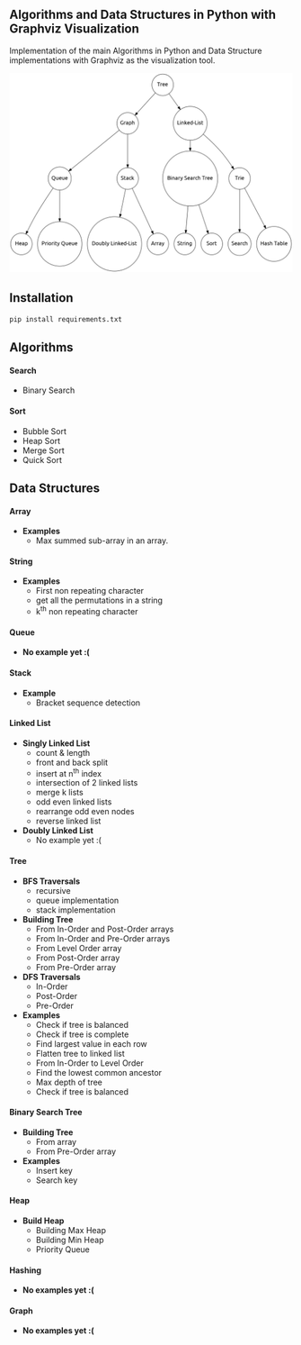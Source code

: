## Algorithms and Data Structures in Python with Graphviz Visualization

Implementation of the main Algorithms in Python and Data Structure implementations with Graphviz as the visualization tool.

![](/drawer/Digraph.gv.png/?raw=true)
## Installation

```bash
pip install requirements.txt
```

## Algorithms
#### Search
- Binary Search
#### Sort
- Bubble Sort
- Heap Sort
- Merge Sort
- Quick Sort
## Data Structures
#### Array
- **Examples**
    - Max summed sub-array in an array.
#### String
- **Examples**
    - First non repeating character
    - get all the permutations in a string
    - k<sup>th</sup> non repeating character
#### Queue
- **No example yet :(**
#### Stack
- **Example**
    - Bracket sequence detection
#### Linked List
- **Singly Linked List**
    - count & length
    - front and back split
    - insert at n<sup>th</sup> index
    - intersection of 2 linked lists
    - merge k lists
    - odd even linked lists
    - rearrange odd even nodes
    - reverse linked list 
- **Doubly Linked List**
    - No example yet :(
#### Tree
- **BFS Traversals**
    - recursive
    - queue implementation
    - stack implementation
- **Building Tree**
    - From In-Order and Post-Order arrays
    - From In-Order and Pre-Order arrays
    - From Level Order array
    - From Post-Order array
    - From Pre-Order array 
- **DFS Traversals**
    - In-Order
    - Post-Order
    - Pre-Order
- **Examples**
    - Check if tree is balanced
    - Check if tree is complete
    - Find largest value in each row
    - Flatten tree to linked list
    - From In-Order to Level Order
    - Find the lowest common ancestor
    - Max depth of tree
    - Check if tree is balanced
#### Binary Search Tree
- **Building Tree**
    - From array
    - From Pre-Order array
- **Examples**
    - Insert key
    - Search key
#### Heap
- **Build Heap**
    - Building Max Heap
    - Building Min Heap
    - Priority Queue 
#### Hashing
- **No examples yet :(**
#### Graph
- **No examples yet :(**

